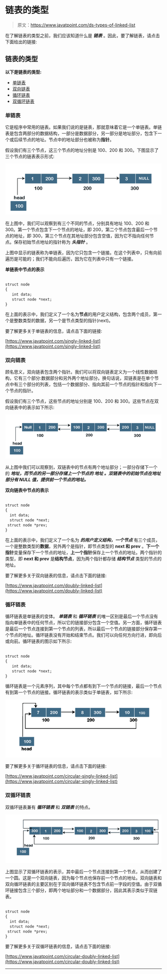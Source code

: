 # 链表的类型

> 原文：<https://www.javatpoint.com/ds-types-of-linked-list>

在了解链表的类型之前，我们应该知道什么是 ***链表*** 。因此，要了解链表，请点击下面给出的链接:

## 链表的类型

**以下是链表的类型:**

*   [单链表](#Singly)
*   [双向链表](#Doubly)
*   [循环链表](#Circular)
*   [双循环链表](#Doubly-Circular)

### 单链表

它是程序中常用的链表。如果我们说的是链表，那就意味着它是一个单链表。单链表是包含两部分的数据结构，一部分是数据部分，另一部分是地址部分，包含下一个或后续节点的地址。节点中的地址部分也被称为**指针**。

假设我们有三个节点，这三个节点的地址分别是 100、200 和 300。下图显示了三个节点的链表表示形式:

![Types of Linked List](img/a568fedd371fbb33f54baa5836104ad6.png)

在上图中，我们可以观察到有三个不同的节点，分别具有地址 100、200 和 300。第一个节点包含下一个节点的地址，即 200，第二个节点包含最后一个节点的地址，即 300，第三个节点在其地址部分包含空值，因为它不指向任何节点。保存初始节点地址的指针称为 ***头指针*** 。

上图中显示的链表称为单链表，因为它只包含一个链接。在这个列表中，只有向前遍历是可能的；我们不能向后遍历，因为它在列表中只有一个链接。

**单链表中节点的表示**

```

struct node
{
   int data;
   struct node *next;
}

```

在上面的表示中，我们定义了一个名为**节点**的用户定义结构，包含两个成员，第一个是整数类型的数据，另一个是节点类型的指针(next)。

要了解更多关于单链表的信息，请点击下面的链接:

[https://www.javatpoint.com/singly-linked-list](https://www.javatpoint.com/singly-linked-list)

### 双向链表

顾名思义，双向链表包含两个指针。我们可以将双向链表定义为一个线性数据结构，它有三个部分:数据部分和另外两个地址部分。换句话说，双链表是在单个节点中有三个部分的列表，包括一个数据部分、指向其前一个节点的指针和指向下一个节点的指针。

假设我们有三个节点，这些节点的地址分别是 100、200 和 300。这些节点在双向链表中的表示如下所示:

![Types of Linked List](img/5053a1811a11b80e0f5d9bb9bd50665a.png)

从上图中我们可以观察到，双链表中的节点有两个地址部分；一部分存储下一个 的 ***地址，而节点的另一部分存储上一个节点的 ***地址*** 。双链表中的初始节点在地址部分有 **NULL** 值，提供前一个节点的地址。***

**双向链表中节点的表示**

```

struct node
{
  int data;
  struct node *next;
 struct node *prev; 
} 

```

在上面的表示中，我们定义了一个名为 ***的用户定义结构，一个节点*** 有三个成员，一个是整数类型的**数据**，另外两个是指针，即节点类型的 **next 和 prev** 。**下一个指针**变量保存下一个节点的地址，**上一个指针**保存上一个节点的地址。两个指针的类型，即 **next 和 prev** 是**结构节点**，因为两个指针都存储 ***结构节点*** 类型的节点的地址。

要了解更多关于双向链表的信息，请点击下面的链接:

[https://www.javatpoint.com/doubly-linked-list](https://www.javatpoint.com/doubly-linked-list)

### 循环链表

循环链表是单链表的变体。 ***单链表*** 和 ***循环链表*** 的唯一区别是最后一个节点没有指向单链表中的任何节点，所以它的链接部分包含一个空值。另一方面，循环链表是最后一个节点连接到第一个节点的列表，所以最后一个节点的链接部分保存第一个节点的地址。循环链表没有开始和结束节点。我们可以向任何方向行进，即向后或向前。循环链表的图示如下所示:

```

struct node
{
   int data;
   struct node *next;
}

```

循环链表是一个元素序列，其中每个节点都有到下一个节点的链接，最后一个节点有到第一个节点的链接。循环链表的表示类似于单链表，如下所示:

![Types of Linked List](img/b553f1f1ad9fdcef7b8c5e8219b465cd.png)

要了解更多关于循环链表的信息，请点击下面的链接:

[https://www.javatpoint.com/circular-singly-linked-list](https://www.javatpoint.com/circular-singly-linked-list)

### 双循环链表

双循环链表兼有 ***循环链表*** 和 ***双链表*** 的特点。

![Types of Linked List](img/d509b35ec691757275e2272a27bae8c3.png)

上图显示了双循环链表的表示，其中最后一个节点连接到第一个节点，从而创建了一个圆。这是一个双向链表，因为每个节点也保存前一个节点的地址。双向链表和双向循环链表的主要区别在于双向循环链表不包含节点前一字段的空值。由于双循环链接包含三个部分，即两个地址部分和一个数据部分，因此其表示类似于双链表。

```

struct node
{
  int data;
  struct node *next;
 struct node *prev; 
}

```

要了解更多关于双循环链表的信息，请点击下面的链接:

[https://www.javatpoint.com/circular-doubly-linked-list](https://www.javatpoint.com/circular-doubly-linked-list)

* * *